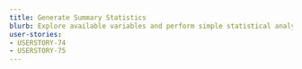 ```yaml
---
title: Generate Summary Statistics
blurb: Explore available variables and perform simple statistical analyses that return aggregate summary statistics.
user-stories:
- USERSTORY-74
- USERSTORY-75
---
```

